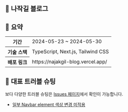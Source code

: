 ## 🧚 나작길 블로그

## 📌 요약
<table>
    <tr>
        <th>기간</th>
        <td>2024-05-23 ~ 2024-05-30</td>
    </tr>
    <tr>
        <th>기술 스택</th>
        <td>TypeScript, Next.js, Tailwind CSS</td>
    </tr>
    <tr>
        <th>배포 링크</th>
        <td>https://najakgil-blog.vercel.app/</td>
    </tr>
</table>

## 🤔 대표 트러블 슈팅 
보다 다양한 트러블 슈팅은 [Issues 페이지](https://github.com/najakgil/najakgil-tech/issues)에서 확인이 가능합니다.

- [일부 Navbar element 색상 변경 미적용](https://github.com/najakgil/najakgil-tech/issues/2)
